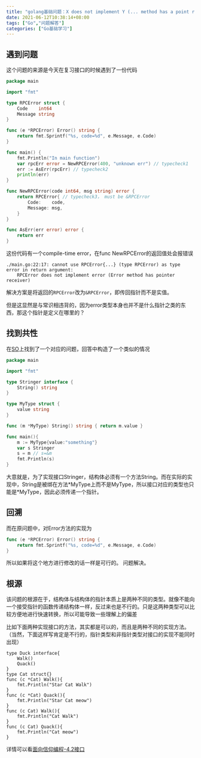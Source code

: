 ```yaml
---
title: "golang基础问题：X does not implement Y (... method has a point receiver)"
date: 2021-06-12T10:38:14+08:00
tags: ["Go","问题解答"]
categories: ["Go基础学习"]
---
```


## 遇到问题
这个问题的来源是今天在复习接口的时候遇到了一份代码
```go
package main

import "fmt"

type RPCError struct {
	Code    int64
	Message string
}

func (e *RPCError) Error() string {
	return fmt.Sprintf("%s, code=%d", e.Message, e.Code)
}

func main() {
	fmt.Println("In main function")
	var rpcErr error = NewRPCError(400, "unknown err") // typecheck1
	err := AsErr(rpcErr) // typecheck2
	println(err)
}

func NewRPCError(code int64, msg string) error {
	return RPCError{ // typecheck3， must be &RPCError
		Code:    code,
		Message: msg,
	}
}

func AsErr(err error) error {
	return err
}
```
这份代码有一个compile-time error，在func NewRPCError的返回值处会报错误
```
./main.go:22:17: cannot use RPCError{...} (type RPCError) as type error in return argument:
	RPCError does not implement error (Error method has pointer receiver)
```
解决方案是将返回的`RPCError`改为`&RPCError`，即传回指针而不是实值。

但是这显然是与常识相违背的，因为error类型本身也并不是什么指针之类的东西，那这个指针是定义在哪里的？
## 找到共性
在[SO](https://stackoverflow.com/questions/40823315/x-does-not-implement-y-method-has-a-pointer-receiver)上找到了一个对应的问题，回答中构造了一个类似的情况
```go
package main

import "fmt"

type Stringer interface {
	String() string
}

type MyType struct {
	value string
}

func (m *MyType) String() string { return m.value }

func main(){
	m := MyType{value:"something"}
	var s Stringer
	s = m // s=&m
	fmt.Println(s)
}
```
大意就是，为了实现接口Stringer，结构体必须有一个方法String。而在实际的实现中，String是被绑在方法\*MyType上而不是MyType，所以接口对应的类型也只能是\*MyType，因此必须传递一个指针。

## 回溯
而在原问题中，对Error方法的实现为
```go
func (e *RPCError) Error() string {
	return fmt.Sprintf("%s, code=%d", e.Message, e.Code)
}
```
所以如果将这个地方进行修改的话一样是可行的。
问题解决。

## 根源
该问题的根源在于，结构体与结构体的指针本质上是两种不同的类型。就像不能向一个接受指针的函数传递结构体一样，反过来也是不行的。只是这两种类型可以比较方便地进行快速转换，所以可能导致一些理解上的偏差

比如下面两种实现接口的方法，其实都是可以的，而且是两种不同的实现方法。（当然，下面这样写肯定是不行的，指针类型和非指针类型对接口的实现不能同时出现）
```
type Duck interface{
    Walk()
    Quack()
}
type Cat struct{}
func (c *Cat) Walk(){
    fmt.Println("Star Cat Walk")
}
func (c *Cat) Quack(){
    fmt.Println("Star Cat meow")
}
func (c Cat) Walk(){
    fmt.Println("Cat Walk")
}
func (c Cat) Quack(){
    fmt.Println("Cat meow")
}
```
详情可以看[面向信仰编程-4.2接口](https://draveness.me/golang/docs/part2-foundation/ch04-basic/golang-interface/)